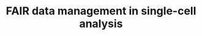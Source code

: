 ---
layout: event-external
title: FAIR data management in single-cell analysis


external: "https://elixiruknode.org/event/fair-single-cell-analysis/"

description: |
    This course will introduce the Galaxy Platform, covering the basic functionality for single-cell data processing. It will include an overview of various common single-cell datatypes used in bioinformatics. Participants will gain hands-on experience loading single-cell data from external resources into Galaxy, parsing academic literature to find relevant metadata, and converting the data into the common AnnData format, ready for further analysis in Galaxy.

date_start: 2024-07-22

contributions:
  organisers:
  - kkamieniecka
  - hexhowells
  - nomadscientist

location:
  name: Online

---